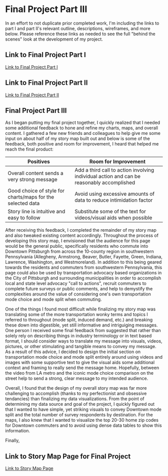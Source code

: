 # Final Project Part III

In an effort to not duplicate prior completed work, I'm including the links to part I and part II's relevant outline,
descriptions, wireframes, and more below. Please reference these links as needed to see the full "behind the scenes" look
at the development of my project. 

## Link to Final Project Part I
[Link to Final Project Part I](/final_project.md)

## Link to Final Project Part II
[Link to Final Project Part II](/final_project_part2.md)

## Final Project Part III
As I began putting my final project together, I quickly realized that I needed some additional feedback to hone and refine my
charts, maps, and overall content. I gathered a few new friends and colleagues to help give me some input on about half of my story map built out and below is some of the feedback, both positive and room for improvement, I heard that helped me reach the final product:

Positives | Room for Improvement
------------ | -------------
Overall content sends a very strong message | Add a third call to action involving individual action and can be reasonably accomplished
Good choice of style for charts/maps for the selected data| Avoid using excessive amounts of data to reduce intimidation factor
Story line is intuitive and easy to follow | Substitute some of the text for videos/visual aids when possible

After receiving this feedback, I completed the remainder of my story map and also tweaked existing content accordingly. Throughout the process of developing this story map, I envisioned that the audience for this page would be the general public, specifically residents who commute into Downtown Pittsburgh from across the 10-county region in southwestern Pennsylvania (Allegheny, Armstrong, Beaver, Butler, Fayette, Green, Indiana, Lawrence, Washington, and Westmoreland). In addition to this being geared towards the residents and commuters from southwestern Pennsylvania, this page could also be used by transportation advocacy based organizations in the City of Pittsburgh and surrounding municipalities in order to accomplish local and state level advocacy "call to actions", recruit commuters to complete future surveys or public comments, and help to demystify the complexities around the value of considering one's own transportation mode choice and mode split when commuting. 

One of the things I found most difficult while finalizing my story map was translating some of the more transportation wonky terms and topics I referred to throughout (mode split, induced demand, etc.) and breaking these down into digestible, yet still informative and intriguiging messages. One person I received some final feedback from suggested that rather than solely rely on describing things in industry terminology or in text based format, I should consider ways to translate my message into visuals, videos, pictures, or other stimulating and tangible means to convey my message. As a result of this advice, I decided to design the initial section on transportation mode choice and mode split entirely around using videos and images with some supportive text to give the visual aids some additional context and framing to really send the message home. Hopefully, between the video from LA metro and the iconic mode choice comparison on the street help to send a strong, clear message to my intended audience. 

Overall, I found that the design of my overall story map was far more challenging to accomplish (thanks to my perfectionist and obsessive tendancies) than finalizing my data visualizations. From the point of determining my data source and goal of the project, I quickly figured out that I wanted to have simple, yet striking visuals to convey Downtown mode split and the total number of survey respondents by destination. For the maps, I also knew that I wanted to visualize the top 20-30 home zip codes for Downtown commuters and to avoid using dense data tables to show this information. 

Finally, 

## Link to Story Map Page for Final Project
[Link to Story Map Page](storymaps.arcgis.com/stories/40f9f5aca37648ebae541b0944559674)
